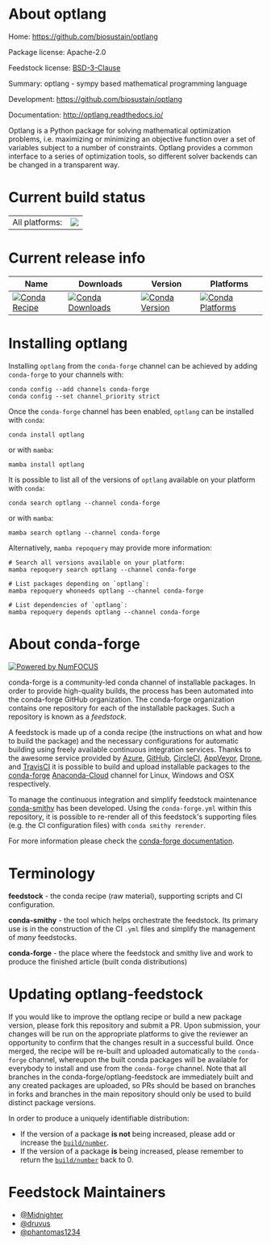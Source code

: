 About optlang
=============

Home: https://github.com/biosustain/optlang

Package license: Apache-2.0

Feedstock license: [BSD-3-Clause](https://github.com/conda-forge/optlang-feedstock/blob/main/LICENSE.txt)

Summary: optlang - sympy based mathematical programming language

Development: https://github.com/biosustain/optlang

Documentation: http://optlang.readthedocs.io/

Optlang is a Python package for solving mathematical optimization problems,
i.e. maximizing or minimizing an objective function over a set of variables
subject to a number of constraints.  Optlang provides a common interface to
a series of optimization tools, so different solver backends can be changed
in a transparent way.


Current build status
====================


<table><tr><td>All platforms:</td>
    <td>
      <a href="https://dev.azure.com/conda-forge/feedstock-builds/_build/latest?definitionId=3144&branchName=main">
        <img src="https://dev.azure.com/conda-forge/feedstock-builds/_apis/build/status/optlang-feedstock?branchName=main">
      </a>
    </td>
  </tr>
</table>

Current release info
====================

| Name | Downloads | Version | Platforms |
| --- | --- | --- | --- |
| [![Conda Recipe](https://img.shields.io/badge/recipe-optlang-green.svg)](https://anaconda.org/conda-forge/optlang) | [![Conda Downloads](https://img.shields.io/conda/dn/conda-forge/optlang.svg)](https://anaconda.org/conda-forge/optlang) | [![Conda Version](https://img.shields.io/conda/vn/conda-forge/optlang.svg)](https://anaconda.org/conda-forge/optlang) | [![Conda Platforms](https://img.shields.io/conda/pn/conda-forge/optlang.svg)](https://anaconda.org/conda-forge/optlang) |

Installing optlang
==================

Installing `optlang` from the `conda-forge` channel can be achieved by adding `conda-forge` to your channels with:

```
conda config --add channels conda-forge
conda config --set channel_priority strict
```

Once the `conda-forge` channel has been enabled, `optlang` can be installed with `conda`:

```
conda install optlang
```

or with `mamba`:

```
mamba install optlang
```

It is possible to list all of the versions of `optlang` available on your platform with `conda`:

```
conda search optlang --channel conda-forge
```

or with `mamba`:

```
mamba search optlang --channel conda-forge
```

Alternatively, `mamba repoquery` may provide more information:

```
# Search all versions available on your platform:
mamba repoquery search optlang --channel conda-forge

# List packages depending on `optlang`:
mamba repoquery whoneeds optlang --channel conda-forge

# List dependencies of `optlang`:
mamba repoquery depends optlang --channel conda-forge
```


About conda-forge
=================

[![Powered by
NumFOCUS](https://img.shields.io/badge/powered%20by-NumFOCUS-orange.svg?style=flat&colorA=E1523D&colorB=007D8A)](https://numfocus.org)

conda-forge is a community-led conda channel of installable packages.
In order to provide high-quality builds, the process has been automated into the
conda-forge GitHub organization. The conda-forge organization contains one repository
for each of the installable packages. Such a repository is known as a *feedstock*.

A feedstock is made up of a conda recipe (the instructions on what and how to build
the package) and the necessary configurations for automatic building using freely
available continuous integration services. Thanks to the awesome service provided by
[Azure](https://azure.microsoft.com/en-us/services/devops/), [GitHub](https://github.com/),
[CircleCI](https://circleci.com/), [AppVeyor](https://www.appveyor.com/),
[Drone](https://cloud.drone.io/welcome), and [TravisCI](https://travis-ci.com/)
it is possible to build and upload installable packages to the
[conda-forge](https://anaconda.org/conda-forge) [Anaconda-Cloud](https://anaconda.org/)
channel for Linux, Windows and OSX respectively.

To manage the continuous integration and simplify feedstock maintenance
[conda-smithy](https://github.com/conda-forge/conda-smithy) has been developed.
Using the ``conda-forge.yml`` within this repository, it is possible to re-render all of
this feedstock's supporting files (e.g. the CI configuration files) with ``conda smithy rerender``.

For more information please check the [conda-forge documentation](https://conda-forge.org/docs/).

Terminology
===========

**feedstock** - the conda recipe (raw material), supporting scripts and CI configuration.

**conda-smithy** - the tool which helps orchestrate the feedstock.
                   Its primary use is in the construction of the CI ``.yml`` files
                   and simplify the management of *many* feedstocks.

**conda-forge** - the place where the feedstock and smithy live and work to
                  produce the finished article (built conda distributions)


Updating optlang-feedstock
==========================

If you would like to improve the optlang recipe or build a new
package version, please fork this repository and submit a PR. Upon submission,
your changes will be run on the appropriate platforms to give the reviewer an
opportunity to confirm that the changes result in a successful build. Once
merged, the recipe will be re-built and uploaded automatically to the
`conda-forge` channel, whereupon the built conda packages will be available for
everybody to install and use from the `conda-forge` channel.
Note that all branches in the conda-forge/optlang-feedstock are
immediately built and any created packages are uploaded, so PRs should be based
on branches in forks and branches in the main repository should only be used to
build distinct package versions.

In order to produce a uniquely identifiable distribution:
 * If the version of a package **is not** being increased, please add or increase
   the [``build/number``](https://docs.conda.io/projects/conda-build/en/latest/resources/define-metadata.html#build-number-and-string).
 * If the version of a package **is** being increased, please remember to return
   the [``build/number``](https://docs.conda.io/projects/conda-build/en/latest/resources/define-metadata.html#build-number-and-string)
   back to 0.

Feedstock Maintainers
=====================

* [@Midnighter](https://github.com/Midnighter/)
* [@druvus](https://github.com/druvus/)
* [@phantomas1234](https://github.com/phantomas1234/)

